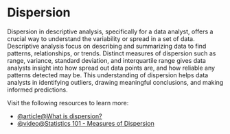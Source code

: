 # Dispersion

Dispersion in descriptive analysis, specifically for a data analyst, offers a crucial way to understand the variability or spread in a set of data. Descriptive analysis focus on describing and summarizing data to find patterns, relationships, or trends. Distinct measures of dispersion such as range, variance, standard deviation, and interquartile range gives data analysts insight into how spread out data points are, and how reliable any patterns detected may be. This understanding of dispersion helps data analysts in identifying outliers, drawing meaningful conclusions, and making informed predictions.

Visit the following resources to learn more:

- [@article@What is dispersion?](https://www.investopedia.com/terms/d/dispersion.asp)
- [@video@Statistics 101 - Measures of Dispersion](https://www.youtube.com/watch?v=goXdWMZxlqM)